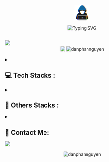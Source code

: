 <div align="center">
    <img src = "https://github.com/0xAbdulKhalid/0xAbdulKhalid/raw/main/assets/mdImages/about_me.gif" width = 50px>
</div>
<p align="center">
    <img src="https://readme-typing-svg.demolab.com?font=Fira+Code&size=40&pause=1000&color=F7F7F7&center=true&vCenter=true&random=false&width=435&lines=Developper;Designer;Photographer" alt="Typing SVG" />
</p>
</br>
<img src="https://user-images.githubusercontent.com/73097560/115834477-dbab4500-a447-11eb-908a-139a6edaec5c.gif">
<div align="center">
  <img align="center" height="170em" src="http://github-profile-summary-cards.vercel.app/api/cards/profile-details?username=danphannguyen&theme=aura"  />
  <img align="center" height="170em" src="https://github-readme-stats.vercel.app/api/top-langs/?username=danphannguyen&langs_count=8&theme=aura&hide_border=true" alt=danphannguyen />
</div>
</br>

<details>
  <summary> <h2 align="left"> 💻 Tech Stacks : </h2> </summary>


<table border="0">
 <tr>
    <td><b style="font-size:30px">Language</b></td>
    <td><b style="font-size:30px">Librarie</b></td>
    <td><b style="font-size:30px">Hosting</b></td>
    <td><b style="font-size:30px">CMS</b></td>
 </tr>
 <tr>
    <td>
      
  ![HTML5](https://img.shields.io/badge/html5-%23E34F26.svg?style=for-the-badge&logo=html5&logoColor=white)
  ![CSS3](https://img.shields.io/badge/css3-%231572B6.svg?style=for-the-badge&logo=css3&logoColor=white)
  ![JavaScript](https://img.shields.io/badge/javascript-%23323330.svg?style=for-the-badge&logo=javascript&logoColor=%23F7DF1E)
  ![PHP](https://img.shields.io/badge/php-%23777BB4.svg?style=for-the-badge&logo=php&logoColor=white)
  ![Python](https://img.shields.io/badge/python-3670A0?style=for-the-badge&logo=python&logoColor=ffdd54) 
  ![MySQL](https://img.shields.io/badge/mysql-%2300000f.svg?style=for-the-badge&logo=mysql&logoColor=white)
  ![MongoDB](https://img.shields.io/badge/MongoDB-%234ea94b.svg?style=for-the-badge&logo=mongodb&logoColor=white) 
  ![GIT](https://img.shields.io/badge/Git-fc6d26?style=for-the-badge&logo=git&logoColor=white) 
    </td>
    <td>
    ![Bootstrap](https://img.shields.io/badge/bootstrap-%238511FA.svg?style=for-the-badge&logo=bootstrap&logoColor=white)
    ![Chart.js](https://img.shields.io/badge/chart.js-F5788D.svg?style=for-the-badge&logo=chart.js&logoColor=white)
    ![jQuery](https://img.shields.io/badge/jquery-%230769AD.svg?style=for-the-badge&logo=jquery&logoColor=white)
    ![NodeJS](https://img.shields.io/badge/node.js-6DA55F?style=for-the-badge&logo=node.js&logoColor=white)
    ![JWT](https://img.shields.io/badge/JWT-black?style=for-the-badge&logo=JSON%20web%20tokens) 
    ![Three js](https://img.shields.io/badge/threejs-black?style=for-the-badge&logo=three.js&logoColor=white) 
    ![Vite](https://img.shields.io/badge/vite-%23646CFF.svg?style=for-the-badge&logo=vite&logoColor=white)
    ![Pandas](https://img.shields.io/badge/pandas-%23150458.svg?style=for-the-badge&logo=pandas&logoColor=white) 
    </td>
    <td>
    ![O2switch](https://img.shields.io/badge/O2switch-ff611d?style=for-the-badge)
    ![GithubPages](https://img.shields.io/badge/github%20pages-121013?style=for-the-badge&logo=github&logoColor=white)
    ![Vercel](https://img.shields.io/badge/vercel-%23000000.svg?style=for-the-badge&logo=vercel&logoColor=white)
    ![Netlify](https://img.shields.io/badge/netlify-%23000000.svg?style=for-the-badge&logo=netlify&logoColor=#00C7B7)
    ![Apache](https://img.shields.io/badge/apache-%23D42029.svg?style=for-the-badge&logo=apache&logoColor=white) 
    ![LINUX](https://img.shields.io/badge/Linux-FCC624?style=for-the-badge&logo=linux&logoColor=black) 
    </td>
    <td>
    ![WordPress](https://img.shields.io/badge/WordPress-%23117AC9.svg?style=for-the-badge&logo=WordPress&logoColor=white) 
    </td>
 </tr>

</table>
</details>

<details>
  <summary><h2 align="left"> 🧭 Others Stacks :</h2></summary>



<table border="0">
 <tr>
    <td><b style="font-size:30px">Design</b></td>
    <td><b style="font-size:30px">Tools</b></td>
 </tr>
 <tr>
    <td>
      
  ![Prezi](https://img.shields.io/badge/Prezi-%23000000.svg?style=for-the-badge&logo=Prezi&logoColor=white)
  ![Adobe](https://img.shields.io/badge/adobe-%23FF0000.svg?style=for-the-badge&logo=adobe&logoColor=white) 
![Adobe Illustrator](https://img.shields.io/badge/adobe%20illustrator-%23FF9A00.svg?style=for-the-badge&logo=adobe%20illustrator&logoColor=white) 
![Adobe Photoshop](https://img.shields.io/badge/adobe%20photoshop-%2331A8FF.svg?style=for-the-badge&logo=adobe%20photoshop&logoColor=white) 
![Adobe Premiere Pro](https://img.shields.io/badge/Adobe%20Premiere%20Pro-9999FF.svg?style=for-the-badge&logo=Adobe%20Premiere%20Pro&logoColor=white) 
![Adobe After Effects](https://img.shields.io/badge/Adobe%20After%20Effects-9999FF.svg?style=for-the-badge&logo=Adobe%20After%20Effects&logoColor=white) 
![Adobe InDesign](https://img.shields.io/badge/Adobe%20InDesign-49021F?style=for-the-badge&logo=adobeindesign&logoColor=FF3366) 
![Adobe Acrobat Reader](https://img.shields.io/badge/Adobe%20Acrobat%20Reader-EC1C24.svg?style=for-the-badge&logo=Adobe%20Acrobat%20Reader&logoColor=white) 
![Canva](https://img.shields.io/badge/Canva-%2300C4CC.svg?style=for-the-badge&logo=Canva&logoColor=white) 
![Dribbble](https://img.shields.io/badge/Dribbble-EA4C89?style=for-the-badge&logo=dribbble&logoColor=white) 
![Figma](https://img.shields.io/badge/figma-%23F24E1E.svg?style=for-the-badge&logo=figma&logoColor=white) 
    </td>
    <td>
    ![Postman](https://img.shields.io/badge/Postman-FF6C37?style=for-the-badge&logo=postman&logoColor=white) 
    ![Notion](https://img.shields.io/badge/Notion-%23000000.svg?style=for-the-badge&logo=notion&logoColor=white) 
    </td>
    
 </tr>

</table>
</details>

<details>
  <summary><h2 align="left"> 📨 Contact Me: </h2></summary>

<img align="right" height="150" src="https://i.imgflip.com/84b8ys.gif"  />

###

<div align="left">
  <a href="https://www.instagram.com/dan.pn_" target="_blank">
    <img src="https://img.shields.io/badge/intsagram:  dan.pn_-E4405F.svg?style=for-the-badge&logo=instagram&logoColor=white" t=mail style="margin-bottom: 5px;" />
  </a>
  </br>
  <a href="mailto:danphannguyen.contact@gmail.com" target="_blank">
    <img src="https://img.shields.io/badge/gmail:  danphannguyen.contact@gmail.com-%23EA4335.svg?style=for-the-badge&logo=gmail&logoColor=white" t=mail style="margin-bottom: 5px;" />
  </a>
  </br>
  <a href="https://linkedin.com/in/dan-phan-nguyen-7a55a3251" target="_blank">
    <img src="https://img.shields.io/badge/linkedin:  danphannguyen-%2300acee.svg?color=405DE6&style=for-the-badge&logo=linkedin&logoColor=white" alt=linkedin style="margin-bottom: 5px;"/>
  </a>

  <a href="https://www.buymeacoffee.com/danpn"> <img src="https://cdn.buymeacoffee.com/buttons/v2/default-yellow.png" height="35"  alt="danpn" /></a>
</div>
</details>

<img src="https://user-images.githubusercontent.com/73097560/115834477-dbab4500-a447-11eb-908a-139a6edaec5c.gif">
<p align="center"> <img src="https://komarev.com/ghpvc/?username=danphannguyen&label=Profile%20views&color=0e75b6&style=flat" alt="danphannguyen" /> </p>





















